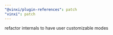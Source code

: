 ```yaml
---
"@vinxi/plugin-references": patch
"vinxi": patch
---
```


refactor internals to have user customizable modes
